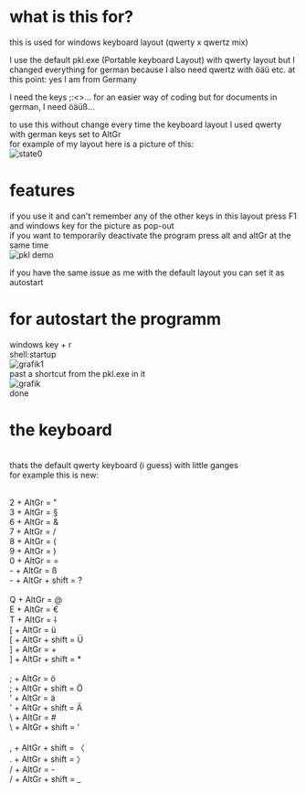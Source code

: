 # what is this for?

this is used for windows keyboard layout (qwerty x qwertz mix)<br>

I use the default pkl.exe (Portable keyboard Layout) with qwerty layout but I changed everything for german because I also need qwertz with öäü etc. 
at this point: yes I am from Germany<br>

I need the keys ;:<>... for an easier way of coding
but for documents in german, I need öäüß... <br>

to use this without change every time the keyboard layout I used qwerty with german keys set to AltGr<br>
for example of my layout here is a picture of this:<br>
![state0](https://user-images.githubusercontent.com/63209264/175241202-80e0621d-d001-4198-a412-491d27179460.png) 
<br>



# features
if you use it and can't remember any of the other keys in this layout press F1 and windows key for the picture as pop-out<br>
if you want to temporarily deactivate the program press alt and altGr at the same time<br>
![pkl demo](https://user-images.githubusercontent.com/63209264/175245442-a50cde1e-1e1e-41e5-aea2-7aefb785c9b4.png)<br>

if you have the same issue as me with the default layout you can set it as autostart<br>







# for autostart the programm
windows key + r<br>
shell:startup<br>
![grafik1](https://user-images.githubusercontent.com/63209264/175245657-97c04510-5724-4dde-9f64-172029718ccf.png)
<br>
past a shortcut from the pkl.exe in it<br>
![grafik](https://user-images.githubusercontent.com/63209264/175245859-479f0de3-bdb3-435d-92c8-1007d0920cf6.png)
<br>
done<br>





# the keyboard

<br>
thats the default qwerty keyboard (i guess) with little ganges<br>
for example this is new:<br>
<br>

2 + AltGr = "<br>
3 + AltGr = §<br>
6 + AltGr = &<br>
7 + AltGr = /<br>
8 + AltGr = (<br>
9 + AltGr = )<br>
0 + AltGr = =<br>
\- + AltGr = ß<br>
\- + AltGr + shift = ?<br>
<br>
Q + AltGr = @<br>
E + AltGr = €<br>
T + AltGr = ⸸<br>
[ + AltGr = ü<br>
[ + AltGr + shift = Ü<br>
] + AltGr = +<br>
] + AltGr + shift = \*<br>
<br>
; + AltGr = ö<br>
; + AltGr + shift = Ö<br>
' + AltGr = ä<br>
' + AltGr + shift = Ä<br>
\ + AltGr = #<br>
\ + AltGr + shift = '<br>
<br>
, + AltGr + shift = 〈<br>
. + AltGr + shift = 〉<br>
/ + AltGr = -<br>
/ + AltGr + shift = _<br>

